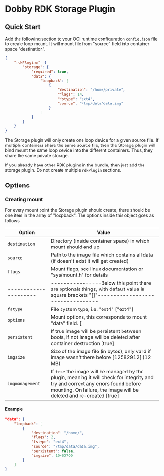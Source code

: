 # Dobby RDK Storage Plugin

## Quick Start
Add the following section to your OCI runtime configuration `config.json` file to create loop mount. It will mount file from "source" field into container
space "destination".

```json
{
    "rdkPlugins": {
        "storage": {
            "required": true,
            "data": {
                "loopback": [
                    {
                        "destination": "/home/private",
                        "flags": 14,
                        "fstype": "ext4",
                        "source": "/tmp/data/data.img"
                    }
                ]
            }
        }
    }
}
```
The Storage plugin will only create one loop device for a given source file. If multiple containers share
the same source file, then the Storage plugin will bind mount the same loop device into the different containers. Thus, they share the same private storage.

If you already have other RDK plugins in the bundle, then just add the storage plugin. Do not create multiple `rdkPlugin` sections.

## Options
### Creating mount
For every mount point the Storage plugin should create, there should be one item in the array of "loopback". The options inside this object goes as follows:

| Option              | Value                                                                                                                                   |
| ------------------- | --------------------------------------------------------------------------------------------------------------------------------------- |
| `destination`       | Directory (inside container space) in which mount should end up                                                                         |
| `source`            | Path to the image file which contains all data (if doesn't exist it will get created)                                                   |
| `flags`             | Mount flags, see linux documentation or "sys/mount.h" for details                                                                       |
|---------------------| ----------------Below this point there are optionals things, with default value in square brackets "[]"---------------------------------|
| `fstype`            | File system type, i.e. "ext4" ["ext4"]                                                                                                  |
| `options`           | Mount options, this corresponds to mount "data" field. []                                                                               |
| `persistent`        | If true image will be persistent between boots, if not image will be deleted after container destruction [true]                         |
| `imgsize`           | Size of the image file (in bytes), only valid if image wasn't there before [12582912] (12 MB)                                           |
| `imgmanagement`     | If `true` the image will be managed by the plugin, meaning it will check for integrity and try and correct any errors found before mounting. On failure, the image will be deleted and re-created [true] |

#### Example
```json
"data": {
    "loopback": [
        {
            "destination": "/home/",
            "flags": 2,
            "fstype": "ext4",
            "source": "/tmp/data/data.img",
            "persistent": false,
            "imgsize": 10485760
        }
    ]
}
```

